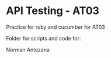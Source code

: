 # API Testing - AT03

Practice for ruby and cucumber for AT03

Folder for scripts and code for:

Norman Antezana